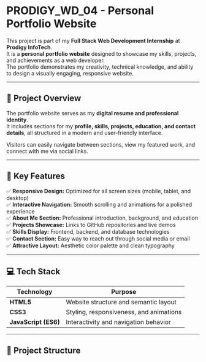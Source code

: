 # PRODIGY_WD_04 - Personal Portfolio Website

This project is part of my **Full Stack Web Development Internship** at **Prodigy InfoTech**.  
It is a **personal portfolio website** designed to showcase my skills, projects, and achievements as a web developer.  
The portfolio demonstrates my creativity, technical knowledge, and ability to design a visually engaging, responsive website.

---

## 🚀 **Project Overview**

The portfolio website serves as my **digital resume and professional identity**.  
It includes sections for my **profile, skills, projects, education, and contact details**, all structured in a modern and user-friendly interface.

Visitors can easily navigate between sections, view my featured work, and connect with me via social links.

---

## 🎨 **Key Features**

✅ **Responsive Design:** Optimized for all screen sizes (mobile, tablet, and desktop)  
✅ **Interactive Navigation:** Smooth scrolling and animations for a polished experience  
✅ **About Me Section:** Professional introduction, background, and education  
✅ **Projects Showcase:** Links to GitHub repositories and live demos  
✅ **Skills Display:** Frontend, backend, and database technologies  
✅ **Contact Section:** Easy way to reach out through social media or email  
✅ **Attractive Layout:** Aesthetic color palette and clean typography  

---

## 💻 **Tech Stack**

| Technology | Purpose |
|-------------|----------|
| **HTML5** | Website structure and semantic layout |
| **CSS3** | Styling, responsiveness, and animations |
| **JavaScript (ES6)** | Interactivity and navigation behavior |

---

## 📂 **Project Structure**

